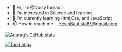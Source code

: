- 👋 Hi, I’m @NoisyTornado 
- 👀 I’m interested in Science and learning
- 🌱 I’m currently learning Html,Css, and JavaScript
- 📫 How to reach me ... KevinBautista88@gmail.com

<!---
NoisyTornado/NoisyTornado is a ✨ special ✨ repository because its `README.md` (this file) appears on your GitHub profile.
You can click the Preview link to take a look at your changes.
--->



[![Anurag's GitHub stats](https://github-readme-stats.vercel.app/api?username=NoisyTornado)](https://github.com/NoisyTornado/github-readme-stats&theme=dark&show_icons=true)




[![Top Langs](https://github-readme-stats.vercel.app/api/top-langs/?username=NoisyTornado)](https://github.com/NoisyTornado/github-readme-stats&theme=dark&show_icons=true)
